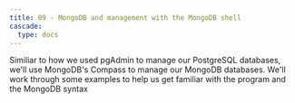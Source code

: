 ```yaml
---
title: 09 - MongoDB and management with the MongoDB shell
cascade:
  type: docs
---
```


Similiar to how we used pgAdmin to manage our PostgreSQL databases, we'll use MongoDB's Compass to manage our MongoDB databases. We'll work through some examples to help us get familiar with the program and the MongoDB syntax